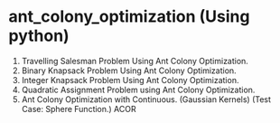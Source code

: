 # ant_colony_optimization (Using python)

1. Travelling Salesman Problem Using Ant Colony Optimization. 
2. Binary Knapsack Problem Using Ant Colony Optimization. 
3. Integer Knapsack Problem Using Ant Colony Optimization. 
4. Quadratic Assignment Problem using Ant Colony Optimization. 
5. Ant Colony Optimization with Continuous. (Gaussian Kernels) (Test Case: Sphere Function.) ACOR

